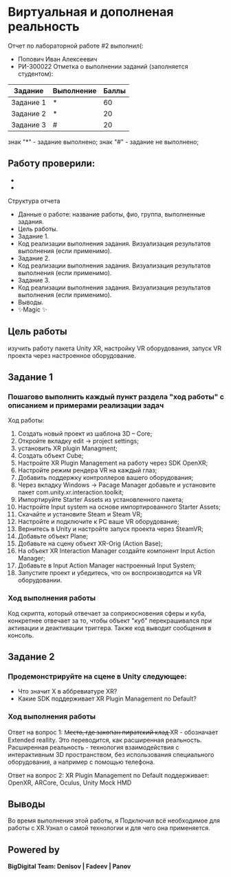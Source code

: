 # Виртуальная и дополненая реальность
Отчет по лабораторной работе #2 выполнил(:
- Попович Иван Алексеевич
- РИ-300022
Отметка о выполнении заданий (заполняется студентом):

| Задание | Выполнение | Баллы |
| ------ | ------ | ------ |
| Задание 1 | * | 60 |
| Задание 2 | * | 20 |
| Задание 3 | # | 20 |

знак "*" - задание выполнено; знак "#" - задание не выполнено;

Работу проверили:
- 
- 
- 


Структура отчета

- Данные о работе: название работы, фио, группа, выполненные задания.
- Цель работы.
- Задание 1.
- Код реализации выполнения задания. Визуализация результатов выполнения (если применимо).
- Задание 2.
- Код реализации выполнения задания. Визуализация результатов выполнения (если применимо).
- Задание 3.
- Код реализации выполнения задания. Визуализация результатов выполнения (если применимо).
- Выводы.
- ✨Magic ✨

## Цель работы
изучить работу пакета Unity XR, настройку VR оборудования, запуск VR проекта через настроенное оборудование.

## Задание 1
### Пошагово выполнить каждый пункт раздела "ход работы" с описанием и примерами реализации задач
Ход работы:
1)	Создать новый проект из шаблона 3D – Core;
2)	Откройте вкладку edit -> project settings;
3)	установить XR plugin Managment;
4)	Создать объект Cube;
5)	Настройте XR Plugin Management на работу через SDK OpenXR;
6)	Настройте режим рендера VR на каждый глаз;
7)	Добавить поддержку контроллеров вашего оборудования;
8)	Через вкладку Windows -> Pacage Manager добавьте и установите пакет
com.unity.xr.interaction.toolkit;
9)	Импортируйте Starter Assets из установленного пакета;
10) Настройте Input system на основе импортированного Starter Assets;
11) Скачайте и установите Steam и Steam VR;
12) Настройте и подключите к PC ваше VR оборудование;
13) Вернитесь в Unity и настройте запуск проекта через SteamVR;
14) Добавьте объект Plane;
15) Добавьте на сцену объект XR-Orig (Action Base);
16) На объект XR Interaction Manager создайте компонент Input Action
Manager;
17) Добавьте в Input Action Manager настроенный Input System;
18) Запустите проект и убедитесь, что он воспроизводится на VR
оборудовании.

### Ход выполнения работы

Код скрипта, который отвечает за соприкосновения сферы и куба, конкретнее отвечает за то, чтобы
объект "куб" перекрашивался при активации и деактивации триггера. Также код выводит сообщения в консоль.




## Задание 2
### Продемонстрируйте на сцене в Unity следующее:
 - Что значит X в аббревиатуре XR?
 - Какие SDK поддерживает XR Plugin Management по Default?

### Ход выполнения работы
Ответ на вопрос 1:
М̶е̶с̶т̶о̶,̶ ̶г̶д̶е̶ ̶з̶а̶к̶о̶п̶а̶н̶ ̶п̶и̶р̶а̶т̶с̶к̶и̶й̶ ̶к̶л̶а̶д̶
XR - обозначает Extended reallity. Это переводится, как расширенная реальность. Расширенная реальность - технология взаимодействия с интерактивным 3D пространством, без использования специального оборудования, а например с помощью телефона.

Ответ на вопрос 2:
XR Plugin Management по Default поддерживает: OpenXR, ARCore, Oculus, Unity Mock HMD
## Выводы

Во время выполнения этой работы, я Подключил всё необходимое для работы с XR.Узнал о самой технологии и для чего она применяется.

## Powered by

**BigDigital Team: Denisov | Fadeev | Panov**
